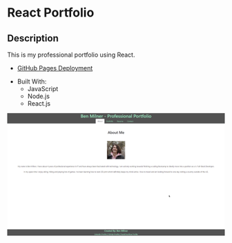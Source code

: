 # React Portfolio

## Description

This is my professional portfolio using React.

* [GitHub Pages Deployment](https://bmilner88.github.io/react-portfolio/)

- Built With:
    * JavaScript
    * Node.js
    * React.js

![screenshot](./public/screenshot.png)
